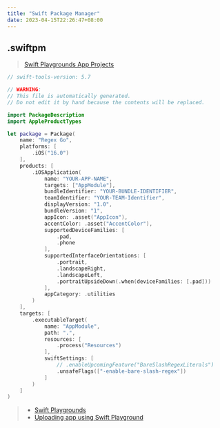 ```yaml
---
title: "Swift Package Manager"
date: 2023-04-15T22:26:47+08:00
---
```


## .swiftpm

> [Swift Playgrounds App Projects](https://skyaaron.com/posts/swiftpm-app-projects/)

```swift
// swift-tools-version: 5.7

// WARNING:
// This file is automatically generated.
// Do not edit it by hand because the contents will be replaced.

import PackageDescription
import AppleProductTypes

let package = Package(
    name: "Regex Go",
    platforms: [
        .iOS("16.0")
    ],
    products: [
        .iOSApplication(
            name: "YOUR-APP-NAME",
            targets: ["AppModule"],
            bundleIdentifier: "YOUR-BUNDLE-IDENTIFIER",
            teamIdentifier: "YOUR-TEAM-Identifier",
            displayVersion: "1.0",
            bundleVersion: "1",
            appIcon: .asset("AppIcon"),
            accentColor: .asset("AccentColor"),
            supportedDeviceFamilies: [
                .pad,
                .phone
            ],
            supportedInterfaceOrientations: [
                .portrait,
                .landscapeRight,
                .landscapeLeft,
                .portraitUpsideDown(.when(deviceFamilies: [.pad]))
            ],
            appCategory: .utilities
        )
    ],
    targets: [
        .executableTarget(
            name: "AppModule",
            path: ".",
            resources: [
                .process("Resources")
            ],
            swiftSettings: [
                // .enableUpcomingFeature("BareSlashRegexLiterals")
                .unsafeFlags(["-enable-bare-slash-regex"])
            ]
        )
    ]
)
```

> * [Swift Playgrounds](https://support.apple.com/en-gb/guide/playgrounds-ipad/itc65b2d9a15/ipados)
> * [Uploading app using Swift Playground](https://developer.apple.com/forums/thread/706220)